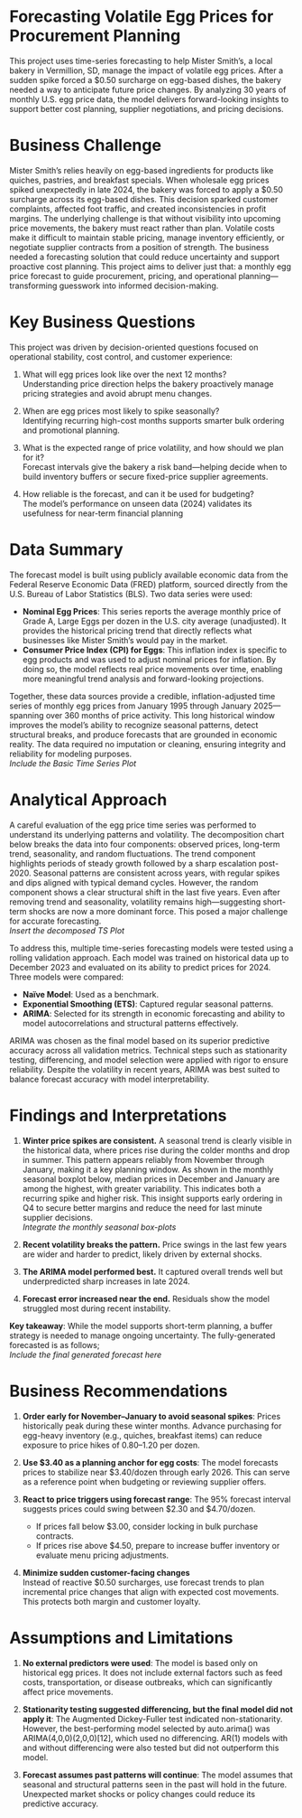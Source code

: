 # Forecasting Volatile Egg Prices for Procurement Planning

This project uses time-series forecasting to help Mister Smith’s, a local bakery in Vermillion, SD, manage the impact of volatile egg prices. After a sudden spike forced a $0.50 surcharge on egg-based dishes, the bakery needed a way to anticipate future price changes. By analyzing 30 years of monthly U.S. egg price data, the model delivers forward-looking insights to support better cost planning, supplier negotiations, and pricing decisions.

# Business Challenge
Mister Smith’s relies heavily on egg-based ingredients for products like quiches, pastries, and breakfast specials. When wholesale egg prices spiked unexpectedly in late 2024, the bakery was forced to apply a $0.50 surcharge across its egg-based dishes. This decision sparked customer complaints, affected foot traffic, and created inconsistencies in profit margins.
The underlying challenge is that without visibility into upcoming price movements, the bakery must react rather than plan. Volatile costs make it difficult to maintain stable pricing, manage inventory efficiently, or negotiate supplier contracts from a position of strength. The business needed a forecasting solution that could reduce uncertainty and support proactive cost planning.
This project aims to deliver just that: a monthly egg price forecast to guide procurement, pricing, and operational planning—transforming guesswork into informed decision-making.

# Key Business Questions
This project was driven by decision-oriented questions focused on operational stability, cost control, and customer experience:
1. What will egg prices look like over the next 12 months?  
Understanding price direction helps the bakery proactively manage pricing strategies and avoid abrupt menu changes.

2. When are egg prices most likely to spike seasonally?  
Identifying recurring high-cost months supports smarter bulk ordering and promotional planning.

3. What is the expected range of price volatility, and how should we plan for it?  
Forecast intervals give the bakery a risk band—helping decide when to build inventory buffers or secure fixed-price supplier agreements.

4. How reliable is the forecast, and can it be used for budgeting?  
The model’s performance on unseen data (2024) validates its usefulness for near-term financial planning

# Data Summary
The forecast model is built using publicly available economic data from the Federal Reserve Economic Data (FRED) platform, sourced directly from the U.S. Bureau of Labor Statistics (BLS). Two data series were used:
- **Nominal Egg Prices**: This series reports the average monthly price of Grade A, Large Eggs per dozen in the U.S. city average (unadjusted). It provides the historical pricing trend that directly reflects what businesses like Mister Smith’s would pay in the market.
- **Consumer Price Index (CPI) for Eggs**: This inflation index is specific to egg products and was used to adjust nominal prices for inflation. By doing so, the model reflects real price movements over time, enabling more meaningful trend analysis and forward-looking projections.

Together, these data sources provide a credible, inflation-adjusted time series of monthly egg prices from January 1995 through January 2025—spanning over 360 months of price activity. This long historical window improves the model’s ability to recognize seasonal patterns, detect structural breaks, and produce forecasts that are grounded in economic reality. The data required no imputation or cleaning, ensuring integrity and reliability for modeling purposes.  
*Include the Basic Time Series Plot*

# Analytical Approach
A careful evaluation of the egg price time series was performed to understand its underlying patterns and volatility. The decomposition chart below breaks the data into four components: observed prices, long-term trend, seasonality, and random fluctuations.
The trend component highlights periods of steady growth followed by a sharp escalation post-2020. Seasonal patterns are consistent across years, with regular spikes and dips aligned with typical demand cycles. However, the random component shows a clear structural shift in the last five years. Even after removing trend and seasonality, volatility remains high—suggesting short-term shocks are now a more dominant force. This posed a major challenge for accurate forecasting.  
*Insert the decomposed TS Plot*

To address this, multiple time-series forecasting models were tested using a rolling validation approach. Each model was trained on historical data up to December 2023 and evaluated on its ability to predict prices for 2024. Three models were compared:
- **Naïve Model**: Used as a benchmark.
- **Exponential Smoothing (ETS)**: Captured regular seasonal patterns.
- **ARIMA**: Selected for its strength in economic forecasting and ability to model autocorrelations and structural patterns effectively.

ARIMA was chosen as the final model based on its superior predictive accuracy across all validation metrics. Technical steps such as stationarity testing, differencing, and model selection were applied with rigor to ensure reliability. Despite the volatility in recent years, ARIMA was best suited to balance forecast accuracy with model interpretability.

# Findings and Interpretations
1. **Winter price spikes are consistent.** A seasonal trend is clearly visible in the historical data, where prices rise during the colder months and drop in summer. This pattern appears reliably from November through January, making it a key planning window. As shown in the monthly seasonal boxplot below, median prices in December and January are among the highest, with greater variability. This indicates both a recurring spike and higher risk. This insight supports early ordering in Q4 to secure better margins and reduce the need for last minute supplier decisions.  
*Integrate the monthly seasonal box-plots*

2. **Recent volatility breaks the pattern.** Price swings in the last few years are wider and harder to predict, likely driven by external shocks.

3. **The ARIMA model performed best.** It captured overall trends well but underpredicted sharp increases in late 2024.

4. **Forecast error increased near the end.** Residuals show the model struggled most during recent instability.

**Key takeaway**: While the model supports short-term planning, a buffer strategy is needed to manage ongoing uncertainty. The fully-generated forecasted is as follows;  
*Include the final generated forecast here*

# Business Recommendations
1. **Order early for November–January to avoid seasonal spikes**: Prices historically peak during these winter months. Advance purchasing for egg-heavy inventory (e.g., quiches, breakfast items) can reduce exposure to price hikes of $0.80–$1.20 per dozen.

2. **Use $3.40 as a planning anchor for egg costs**: The model forecasts prices to stabilize near $3.40/dozen through early 2026. This can serve as a reference point when budgeting or reviewing supplier offers.

3. **React to price triggers using forecast range**: The 95% forecast interval suggests prices could swing between $2.30 and $4.70/dozen.  
   - If prices fall below $3.00, consider locking in bulk purchase contracts.  
   - If prices rise above $4.50, prepare to increase buffer inventory or evaluate menu pricing adjustments.

4. **Minimize sudden customer-facing changes**  
Instead of reactive $0.50 surcharges, use forecast trends to plan incremental price changes that align with expected cost movements. This protects both margin and customer loyalty.

# Assumptions and Limitations
1. **No external predictors were used**: The model is based only on historical egg prices. It does not include external factors such as feed costs, transportation, or disease outbreaks, which can significantly affect price movements.

2. **Stationarity testing suggested differencing, but the final model did not apply it**: The Augmented Dickey-Fuller test indicated non-stationarity. However, the best-performing model selected by auto.arima() was ARIMA(4,0,0)(2,0,0)[12], which used no differencing. AR(1) models with and without differencing were also tested but did not outperform this model.

3. **Forecast assumes past patterns will continue**: The model assumes that seasonal and structural patterns seen in the past will hold in the future. Unexpected market shocks or policy changes could reduce its predictive accuracy.
